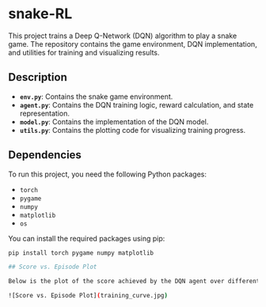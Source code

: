 # snake-RL
This project trains a Deep Q-Network (DQN) algorithm to play a snake game. The repository contains the game environment, DQN implementation, and utilities for training and visualizing results.

## Description

- **`env.py`**: Contains the snake game environment.
- **`agent.py`**: Contains the DQN training logic, reward calculation, and state representation.
- **`model.py`**: Contains the implementation of the DQN model.
- **`utils.py`**: Contains the plotting code for visualizing training progress.

## Dependencies

To run this project, you need the following Python packages:

- `torch`
- `pygame`
- `numpy`
- `matplotlib`
- `os`

You can install the required packages using pip:

```bash
pip install torch pygame numpy matplotlib

## Score vs. Episode Plot

Below is the plot of the score achieved by the DQN agent over different Episodes:

![Score vs. Episode Plot](training_curve.jpg)